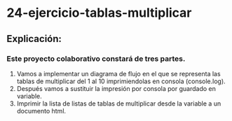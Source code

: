 # 24-ejercicio-tablas-multiplicar
## Explicación:
### Este proyecto colaborativo constará de tres partes.
1. Vamos a implementar un diagrama de flujo en el que se representa las tablas de multiplicar del 1 al 10 imprimiendolas en consola (console.log).
2. Después vamos a sustituir la impresión por consola por guardado en variable.
3. Imprimir la lista de listas de tablas de multiplicar desde la variable a un documento html.
